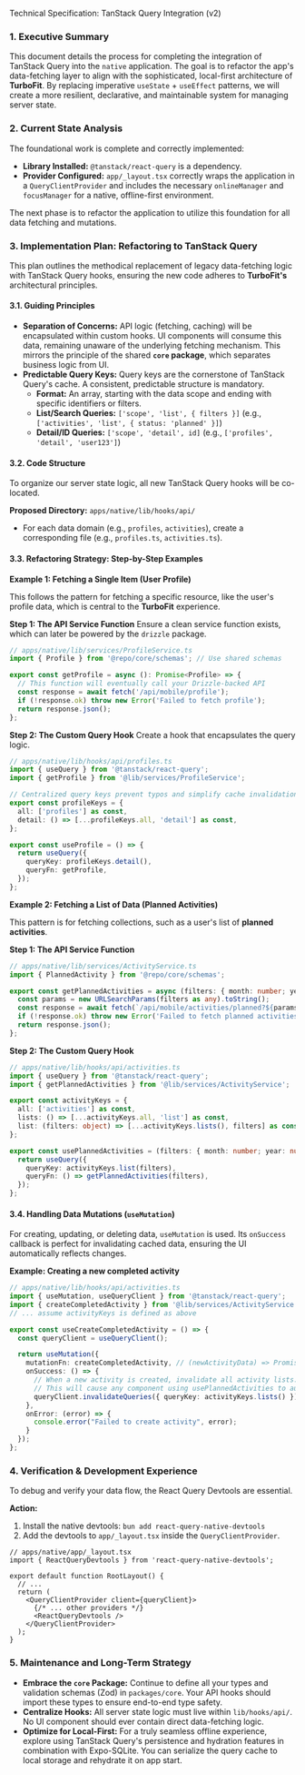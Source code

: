 Technical Specification: TanStack Query Integration (v2)

### 1. Executive Summary

This document details the process for completing the integration of TanStack Query into the `native` application. The goal is to refactor the app's data-fetching layer to align with the sophisticated, local-first architecture of **TurboFit**. By replacing imperative `useState` + `useEffect` patterns, we will create a more resilient, declarative, and maintainable system for managing server state.

### 2. Current State Analysis

The foundational work is complete and correctly implemented:

- **Library Installed:** `@tanstack/react-query` is a dependency.
- **Provider Configured:** `app/_layout.tsx` correctly wraps the application in a `QueryClientProvider` and includes the necessary `onlineManager` and `focusManager` for a native, offline-first environment.

The next phase is to refactor the application to utilize this foundation for all data fetching and mutations.

### 3. Implementation Plan: Refactoring to TanStack Query

This plan outlines the methodical replacement of legacy data-fetching logic with TanStack Query hooks, ensuring the new code adheres to **TurboFit's** architectural principles.

#### 3.1. Guiding Principles

- **Separation of Concerns:** API logic (fetching, caching) will be encapsulated within custom hooks. UI components will consume this data, remaining unaware of the underlying fetching mechanism. This mirrors the principle of the shared **`core` package**, which separates business logic from UI.
- **Predictable Query Keys:** Query keys are the cornerstone of TanStack Query's cache. A consistent, predictable structure is mandatory.
    - **Format:** An array, starting with the data scope and ending with specific identifiers or filters.
    - **List/Search Queries:** `['scope', 'list', { filters }]` (e.g., `['activities', 'list', { status: 'planned' }]`)
    - **Detail/ID Queries:** `['scope', 'detail', id]` (e.g., `['profiles', 'detail', 'user123']`)

#### 3.2. Code Structure

To organize our server state logic, all new TanStack Query hooks will be co-located.

**Proposed Directory:** `apps/native/lib/hooks/api/`

- For each data domain (e.g., `profiles`, `activities`), create a corresponding file (e.g., `profiles.ts`, `activities.ts`).

#### 3.3. Refactoring Strategy: Step-by-Step Examples

**Example 1: Fetching a Single Item (User Profile)**

This follows the pattern for fetching a specific resource, like the user's profile data, which is central to the **TurboFit** experience.

**Step 1: The API Service Function**
Ensure a clean service function exists, which can later be powered by the `drizzle` package.

```typescript
// apps/native/lib/services/ProfileService.ts
import { Profile } from '@repo/core/schemas'; // Use shared schemas

export const getProfile = async (): Promise<Profile> => {
  // This function will eventually call your Drizzle-backed API
  const response = await fetch('/api/mobile/profile');
  if (!response.ok) throw new Error('Failed to fetch profile');
  return response.json();
};
```

**Step 2: The Custom Query Hook**
Create a hook that encapsulates the query logic.

```typescript
// apps/native/lib/hooks/api/profiles.ts
import { useQuery } from '@tanstack/react-query';
import { getProfile } from '@lib/services/ProfileService';

// Centralized query keys prevent typos and simplify cache invalidation
export const profileKeys = {
  all: ['profiles'] as const,
  detail: () => [...profileKeys.all, 'detail'] as const,
};

export const useProfile = () => {
  return useQuery({
    queryKey: profileKeys.detail(),
    queryFn: getProfile,
  });
};
```

**Example 2: Fetching a List of Data (Planned Activities)**

This pattern is for fetching collections, such as a user's list of **planned activities**.

**Step 1: The API Service Function**

```typescript
// apps/native/lib/services/ActivityService.ts
import { PlannedActivity } from '@repo/core/schemas';

export const getPlannedActivities = async (filters: { month: number; year: number }): Promise<PlannedActivity[]> => {
  const params = new URLSearchParams(filters as any).toString();
  const response = await fetch(`/api/mobile/activities/planned?${params}`);
  if (!response.ok) throw new Error('Failed to fetch planned activities');
  return response.json();
};
```

**Step 2: The Custom Query Hook**

```typescript
// apps/native/lib/hooks/api/activities.ts
import { useQuery } from '@tanstack/react-query';
import { getPlannedActivities } from '@lib/services/ActivityService';

export const activityKeys = {
  all: ['activities'] as const,
  lists: () => [...activityKeys.all, 'list'] as const,
  list: (filters: object) => [...activityKeys.lists(), filters] as const,
};

export const usePlannedActivities = (filters: { month: number; year: number }) => {
  return useQuery({
    queryKey: activityKeys.list(filters),
    queryFn: () => getPlannedActivities(filters),
  });
};
```

#### 3.4. Handling Data Mutations (`useMutation`)

For creating, updating, or deleting data, `useMutation` is used. Its `onSuccess` callback is perfect for invalidating cached data, ensuring the UI automatically reflects changes.

**Example: Creating a new completed activity**

```typescript
// apps/native/lib/hooks/api/activities.ts
import { useMutation, useQueryClient } from '@tanstack/react-query';
import { createCompletedActivity } from '@lib/services/ActivityService';
// ... assume activityKeys is defined as above

export const useCreateCompletedActivity = () => {
  const queryClient = useQueryClient();

  return useMutation({
    mutationFn: createCompletedActivity, // (newActivityData) => Promise<Activity>
    onSuccess: () => {
      // When a new activity is created, invalidate all activity lists.
      // This will cause any component using usePlannedActivities to automatically refetch.
      queryClient.invalidateQueries({ queryKey: activityKeys.lists() });
    },
    onError: (error) => {
      console.error("Failed to create activity", error);
    }
  });
};
```

### 4. Verification & Development Experience

To debug and verify your data flow, the React Query Devtools are essential.

**Action:**
1.  Install the native devtools: `bun add react-query-native-devtools`
2.  Add the devtools to `app/_layout.tsx` inside the `QueryClientProvider`.

```tsx
// apps/native/app/_layout.tsx
import { ReactQueryDevtools } from 'react-query-native-devtools';

export default function RootLayout() {
  // ...
  return (
    <QueryClientProvider client={queryClient}>
      {/* ... other providers */}
      <ReactQueryDevtools />
    </QueryClientProvider>
  );
}
```

### 5. Maintenance and Long-Term Strategy

- **Embrace the `core` Package:** Continue to define all your types and validation schemas (Zod) in `packages/core`. Your API hooks should import these types to ensure end-to-end type safety.
- **Centralize Hooks:** All server state logic must live within `lib/hooks/api/`. No UI component should ever contain direct data-fetching logic.
- **Optimize for Local-First:** For a truly seamless offline experience, explore using TanStack Query's persistence and hydration features in combination with Expo-SQLite. You can serialize the query cache to local storage and rehydrate it on app start.
